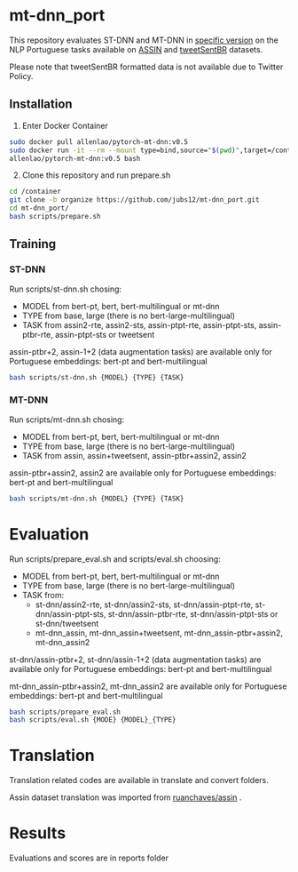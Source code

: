 # mt-dnn_port
This repository evaluates ST-DNN and MT-DNN in [specific version](https://github.com/namisan/mt-dnn/tree/60aa9dc4ec1a31532c3f5fb4305c325942c263ce "MT-DNN repository") on the NLP Portuguese tasks available on [ASSIN](http://nilc.icmc.usp.br/assin/ "ASSIN dataset") and  [tweetSentBR](https://bitbucket.org/HBrum/tweetsentbr/ "tweetSentBR repository") datasets. 

Please note that tweetSentBR formatted data is not available due to Twitter Policy.

## Installation
1. Enter Docker Container
```bash
sudo docker pull allenlao/pytorch-mt-dnn:v0.5
sudo docker run -it --rm --mount type=bind,source="$(pwd)",target=/container \
allenlao/pytorch-mt-dnn:v0.5 bash
```

2. Clone this repository and run prepare.sh
```bash
cd /container
git clone -b organize https://github.com/jubs12/mt-dnn_port.git
cd mt-dnn_port/
bash scripts/prepare.sh
```

## Training

###  ST-DNN
Run scripts/st-dnn.sh chosing: 

- MODEL from bert-pt, bert, bert-multilingual or mt-dnn
- TYPE from base, large (there is no bert-large-multilingual)
- TASK from assin2-rte, assin2-sts, assin-ptpt-rte, assin-ptpt-sts, assin-ptbr-rte, assin-ptpt-sts or tweetsent

assin-ptbr+2, assin-1+2 (data augmentation tasks) are available only for Portuguese embeddings: bert-pt and bert-multilingual 

```bash
bash scripts/st-dnn.sh {MODEL} {TYPE} {TASK}
```

### MT-DNN
Run scripts/mt-dnn.sh chosing: 

- MODEL from bert-pt, bert, bert-multilingual or mt-dnn
- TYPE from base, large (there is no bert-large-multilingual)
- TASK from assin, assin+tweetsent, assin-ptbr+assin2, assin2

assin-ptbr+assin2, assin2 are available only for Portuguese embeddings: bert-pt and bert-multilingual

```bash
bash scripts/mt-dnn.sh {MODEL} {TYPE} {TASK}
```

# Evaluation
Run scripts/prepare_eval.sh and scripts/eval.sh choosing: 

- MODEL from bert-pt, bert, bert-multilingual or mt-dnn
- TYPE from base, large (there is no bert-large-multilingual)
- TASK from:
  - st-dnn/assin2-rte, st-dnn/assin2-sts, st-dnn/assin-ptpt-rte, st-dnn/assin-ptpt-sts, st-dnn/assin-ptbr-rte, st-dnn/assin-ptpt-sts or st-dnn/tweetsent
  - mt-dnn_assin, mt-dnn_assin+tweetsent, mt-dnn_assin-ptbr+assin2, mt-dnn_assin2

st-dnn/assin-ptbr+2, st-dnn/assin-1+2 (data augmentation tasks) are available only for Portuguese embeddings: bert-pt and bert-multilingual

mt-dnn_assin-ptbr+assin2, mt-dnn_assin2 are available only for Portuguese embeddings: bert-pt and bert-multilingual

```bash
bash scripts/prepare_eval.sh
bash scripts/eval.sh {MODE} {MODEL}_{TYPE}
```

# Translation

Translation related codes are available in translate and convert folders. 

Assin dataset translation was  imported from [ruanchaves/assin](https://github.com/ruanchaves/assin/blob/master/sources/dictionary.json) .

#  Results

Evaluations and scores are in reports folder
